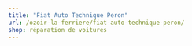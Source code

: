 ```yaml
---
title: "Fiat Auto Technique Peron"
url: /ozoir-la-ferriere/fiat-auto-technique-peron/
shop: réparation de voitures
---
```

